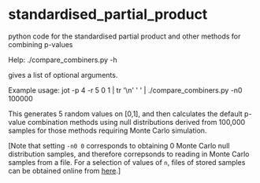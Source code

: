 # standardised_partial_product
python code for the standardised partial product and other methods for combining p-values

Help:
./compare_combiners.py -h

gives a list of optional arguments.


Example usage:
jot -p 4 -r 5 0 1 | tr '\n' ' ' | ./compare_combiners.py -n0 100000

This generates 5 random values on [0,1], and then calculates the default p-value combination methods using null distributions derived from 100,000 samples for those methods requiring Monte Carlo simulation.

[Note that setting `-n0 0` corresponds to obtaining 0 Monte Carlo null distribution samples, and therefore correpsonds to reading in Monte Carlo samples from a file. For a selection of values of `n`, files of stored samples can be obtained online from [here](http://null-distributions.ma.ic.ac.uk).]
